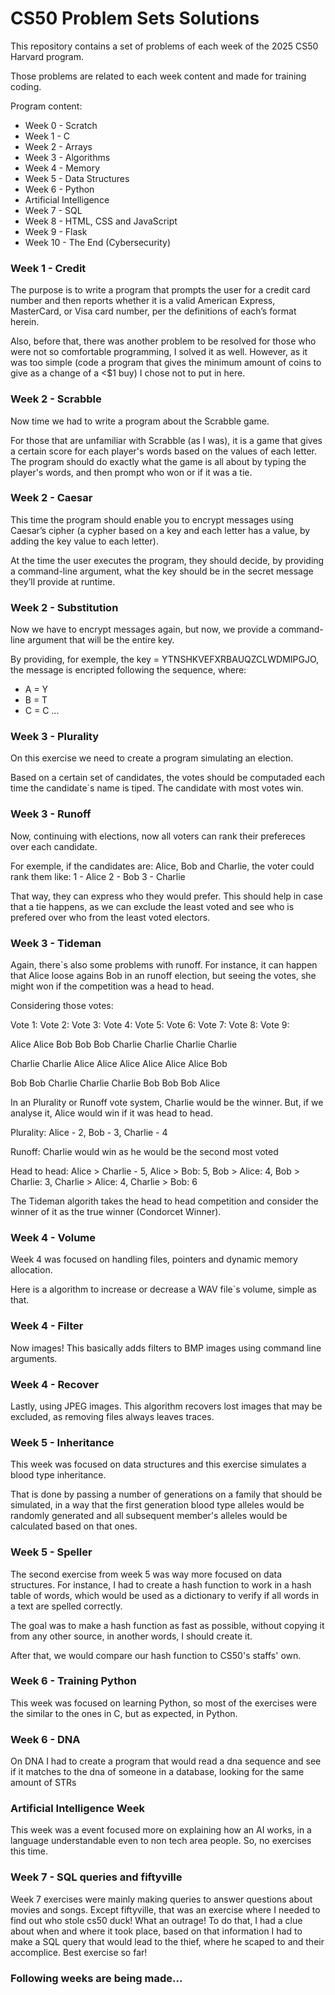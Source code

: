 # CS50 Problem Sets Solutions
This repository contains a set of problems of each week of the 2025 CS50 Harvard program.

Those problems are related to each week content and made for training coding.

Program content:
  - Week 0 - Scratch
  - Week 1 - C
  - Week 2 - Arrays
  - Week 3 - Algorithms
  - Week 4 - Memory
  - Week 5 - Data Structures
  - Week 6 - Python
  - Artificial Intelligence
  - Week 7 - SQL
  - Week 8 - HTML, CSS and JavaScript
  - Week 9 - Flask
  - Week 10 - The End (Cybersecurity)

### Week 1 - Credit
The purpose is to write a program that prompts the user for a credit card number and then reports whether it is a valid American Express, MasterCard, or Visa card number, per the definitions of each’s format herein.

Also, before that, there was another problem to be resolved for those who were not so comfortable programming, I solved it as well. However, as it was too simple (code a program that gives the minimum amount of coins to give as a change of a <$1 buy) I chose not to put in here.

### Week 2 - Scrabble
Now time we had to write a program about the Scrabble game.

For those that are unfamiliar with Scrabble (as I was), it is a game that gives a certain score for each player's words based on the values of each letter.
The program should do exactly what the game is all about by typing the player's words, and then prompt who won or if it was a tie.

### Week 2 - Caesar
This time the program should enable you to encrypt messages using Caesar’s cipher (a cypher based on a key and each letter has a value, by adding the key value to each letter). 

At the time the user executes the program, they should decide, by providing a command-line argument, what the key should be in the secret message they’ll provide at runtime.

### Week 2 - Substitution
Now we have to encrypt messages again, but now, we provide a command-line argument that will be the entire key.

By providing, for exemple, the key = YTNSHKVEFXRBAUQZCLWDMIPGJO, the message is encripted following the sequence, where:
- A = Y
- B = T
- C = C
...

### Week 3 - Plurality
On this exercise we need to create a program simulating an election.

Based on a certain set of candidates, the votes should be computaded each time the candidate`s name is tiped.
The candidate with most votes win.

### Week 3 - Runoff
Now, continuing with elections, now all voters can rank their prefereces over each candidate.

For exemple, if the candidates are: Alice, Bob and Charlie, the voter could rank them like:
1 - Alice
2 - Bob
3 - Charlie

That way, they can express who they would prefer. This should help in case that a tie happens, as we can exclude the least voted and see who is prefered over who from the least voted electors.

### Week 3 - Tideman
Again, there`s also some problems with runoff. For instance, it can happen that Alice loose agains Bob in an runoff election, but seeing the votes, she might won if the competition was a head to head.

Considering those votes:

Vote 1:    Vote 2:    Vote 3:    Vote 4:    Vote 5:    Vote 6:    Vote 7:    Vote 8:    Vote 9:

Alice      Alice      Bob        Bob        Bob        Charlie    Charlie    Charlie    Charlie

Charlie    Charlie    Alice      Alice      Alice      Alice      Alice      Alice      Bob

Bob        Bob        Charlie    Charlie    Charlie    Bob        Bob        Bob        Alice


In an Plurality or Runoff vote system, Charlie would be the winner. But, if we analyse it, Alice would win if it was head to head.

Plurality: Alice - 2, Bob - 3, Charlie - 4

Runoff: Charlie would win as he would be the second most voted

Head to head: Alice > Charlie - 5, Alice > Bob: 5, Bob > Alice: 4, Bob > Charlie: 3, Charlie > Alice: 4, Charlie > Bob: 6

The Tideman algorith takes the head to head competition and consider the winner of it as the true winner (Condorcet Winner).

### Week 4 - Volume
Week 4 was focused on handling files, pointers and dynamic memory allocation.

Here is a algorithm to increase or decrease a WAV file`s volume, simple as that.

### Week 4 - Filter
Now images! This basically adds filters to BMP images using command line arguments.

### Week 4 - Recover
Lastly, using JPEG images. This algorithm recovers lost images that may be excluded, as removing files always leaves traces.

### Week 5 - Inheritance
This week was focused on data structures and this exercise simulates a blood type inheritance. 

That is done by passing a number of generations on a family that should be simulated, in a way that the first generation blood type alleles would be randomly generated and all subsequent member's alleles would be calculated based on that ones.

### Week 5 - Speller
The second exercise from week 5 was way more focused on data structures. For instance, I had to create a hash function to work in a hash table of words, which would be used as a dictionary to verify if all words in a text are spelled correctly.

The goal was to make a hash function as fast as possible, without copying it from any other source, in another words, I should create it.

After that, we would compare our hash function to CS50's staffs' own.

### Week 6 - Training Python
This week was focused on learning Python, so most of the exercises were the similar to the ones in C, but as expected, in Python.

### Week 6 - DNA
On DNA I had to create a program that would read a dna sequence and see if it matches to the dna of someone in a database, looking for the same amount of STRs

### Artificial Intelligence Week
This week was a event focused more on explaining how an AI works, in a language understandable even to non tech area people. So, no exercises this time.

### Week 7 - SQL queries and fiftyville
Week 7 exercises were mainly making queries to answer questions about movies and songs.
Except fiftyville, that was an exercise where I needed to find out who stole cs50 duck! What an outrage! To do that, I had a clue about when and where it took place, based on that information I had to make a SQL query that would lead to the thief, where he scaped to and their accomplice. Best exercise so far!

### Following weeks are being made...

